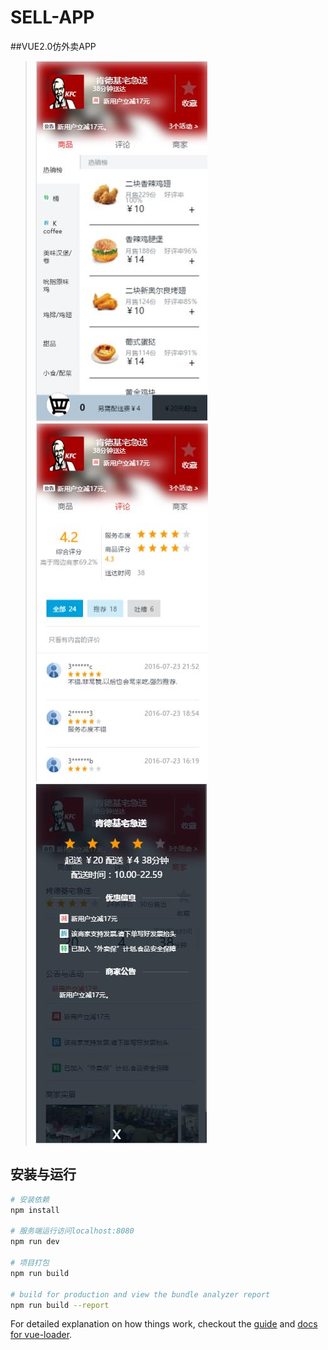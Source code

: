 # SELL-APP

##VUE2.0仿外卖APP
>![image text](https://github.com/gcxxd/sellApp/raw/master/img/pic1.jpg)
>![image text](https://github.com/gcxxd/sellApp/raw/master/img/pic2.jpg)
>![image text](https://github.com/gcxxd/sellApp/raw/master/img/pic3.jpg)
## 安装与运行

``` bash
# 安装依赖
npm install

# 服务端运行访问localhost:8080
npm run dev

# 项目打包
npm run build

# build for production and view the bundle analyzer report
npm run build --report
```

For detailed explanation on how things work, checkout the [guide](http://vuejs-templates.github.io/webpack/) and [docs for vue-loader](http://vuejs.github.io/vue-loader).
